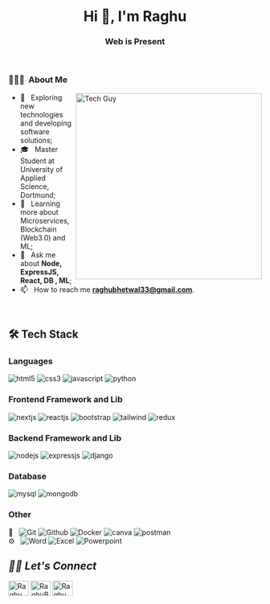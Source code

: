 <h1 align="center">Hi 👋, I'm Raghu</h1>
<h3 align="center">Web is Present</h3>

<br>
<!----------------------------------- About Section ------------------------------------>
<div>
  <h3> 👨🏻‍💻 &nbsp;About Me </h3>
  <img align="right" width="370" alt="Tech Guy" src="https://user-images.githubusercontent.com/71542496/135060605-259f5229-45d1-4d33-a2b8-1da37d178b5f.gif">
  </a></p>

- 🤔 &nbsp; Exploring new technologies and developing software solutions;
- 🎓 &nbsp; Master Student at University of Applied Science, Dortmund;
- 🌱 &nbsp; Learning more about Microservices, Blockchain (Web3.0) and ML;
- 💬 &nbsp; Ask me about **Node, ExpressJS, React, DB , ML**;
- 📫 &nbsp; How to reach me **raghubhetwal33@gmail.com**.

</div>
</br>
<!----------------------------------- Tech Stack Section ------------------------------------>
<h2> 🛠 Tech Stack</h2>
<h3>Languages</h3>
<p>
    <img src="https://img.shields.io/badge/HTML5-E34F26?style=for-the-badge&logo=html5&logoColor=white" alt="html5" />
    <img src="https://img.shields.io/badge/CSS3-1572B6?style=for-the-badge&logo=css3&logoColor=white" alt="css3" />
    <img src="https://img.shields.io/badge/JavaScript-323330?style=for-the-badge&logo=javascript&logoColor=F7DF1E" alt="javascript" />
    <img src="https://img.shields.io/badge/Python-FFD43B?style=for-the-badge&logo=python&logoColor=blue" alt="python" />
</p>
<h3>Frontend Framework and Lib</h3>
<p>
     <img src="https://img.shields.io/badge/Next%20JS-20232A?style=for-the-badge&logo=next&logoColor=61DAFB%22%20alt=%22nextjs%22" alt="nextjs" />
     <img src="https://img.shields.io/badge/React JS-20232A?style=for-the-badge&logo=react&logoColor=61DAFB" alt="reactjs" />
    <img src="https://img.shields.io/badge/Bootstrap-563D7C?style=for-the-badge&logo=bootstrap&logoColor=white" alt="bootstrap" />
    <img src="https://img.shields.io/badge/Tailwind_CSS-38B2AC?style=for-the-badge&logo=tailwind-css&logoColor=white" alt="tailwind" />
    <img src="https://img.shields.io/badge/Redux Toolkit-593D88?style=for-the-badge&logo=redux&logoColor=white" alt="redux" />
</p>
<h3>Backend Framework and Lib</h3>
<p>
    <img src="https://img.shields.io/badge/Node.js-339933?style=for-the-badge&logo=nodedotjs&logoColor=white" alt="nodejs" />
    <img src="https://img.shields.io/badge/Express.js-000000?style=for-the-badge&logo=express&logoColor=white" alt="expressjs" />
    <img src="https://img.shields.io/badge/Django-092E20?style=for-the-badge&logo=django&logoColor=green" alt="django" />
</p>
<h3>Database</h3>
<p>
    <img src="https://img.shields.io/badge/MySQL-005C84?style=for-the-badge&logo=mysql&logoColor=white" alt="mysql" />
    <img src="https://img.shields.io/badge/MongoDB-4EA94B?style=for-the-badge&logo=mongodb&logoColor=white" alt="mongodb" />
</p>
<h3>Other</h3>
<p> 📜 &nbsp;
    <img src="https://img.shields.io/badge/-Git-333333?style=flat&logo=git" alt="Git" />
    <img src="https://img.shields.io/badge/-GitHub-333333?style=flat&logo=github" alt="Github" />
    <img src="https://img.shields.io/badge/-Docker-333333?style=flat&logo=docker" alt="Docker" />
    <img src="https://img.shields.io/badge/%20Canva-%20-%20" alt="canva" />
    <img src="https://img.shields.io/badge/-Postman-333333?style=flat&logo=postman" alt="postman" />
  <br/>
  ⚙️ &nbsp;
    <img src="https://img.shields.io/badge/-Word-333333?style=flat&logo=microsoft-word" alt="Word" />
    <img src="https://img.shields.io/badge/-Excel-333333?style=flat&logo=microsoft-excel" alt="Excel" />
    <img src="https://img.shields.io/badge/-Powerpoint-333333?style=flat&logo=microsoft-powerpoint" alt="Powerpoint" />
    
   

</p>

<!----------------------------------- Social Media Links Section ------------------------------------>

<h2><i>🤝🏻 Let's Connect</i></h2>
<p align="left">
<a href="https://www.linkedin.com/in/iamraghubhetwal/" target="blank"><img align="center" src="https://raw.githubusercontent.com/rahuldkjain/github-profile-readme-generator/master/src/images/icons/Social/linked-in-alt.svg" alt="Raghu Bhetwal" height="30" width="40" /></a>
<a href="https://www.facebook.com/raghu.bhetwal765" target="blank"><img align="center" src="https://raw.githubusercontent.com/rahuldkjain/github-profile-readme-generator/master/src/images/icons/Social/facebook.svg" alt="RaghuBhetwal" height="30" width="40" /></a>
<a href="https://www.instagram.com/raghu_bhetwal/" target="blank"><img align="center" src="https://raw.githubusercontent.com/rahuldkjain/github-profile-readme-generator/master/src/images/icons/Social/instagram.svg" alt="Raghu Bhetwal" height="30" width="40" /></a>
</p>

